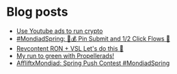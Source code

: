 # Blog posts
<!-- BLOG-POST-LIST:START -->
- [Use Youtube ads to run crypto](https://afflift.com/f/threads/use-youtube-ads-to-run-crypto.10441/)
- [#MondiadSpring: 💸💰 Pin Submit and 1/2 Click Flows 🚀](https://afflift.com/f/threads/mondiadspring-%F0%9F%92%B8%F0%9F%92%B0-pin-submit-and-1-2-click-flows-%F0%9F%9A%80.10455/)
- [Revcontent RON + VSL Let&#39;s do this 🚀](https://afflift.com/f/threads/revcontent-ron-vsl-lets-do-this-%F0%9F%9A%80.9662/)
- [My run to green with Propellerads!](https://afflift.com/f/threads/my-run-to-green-with-propellerads.10440/)
- [AffliftxMondiad: Spring Push Contest #MondiadSpring](https://afflift.com/f/threads/affliftxmondiad-spring-push-contest-mondiadspring.10465/)
<!-- BLOG-POST-LIST:END -->
